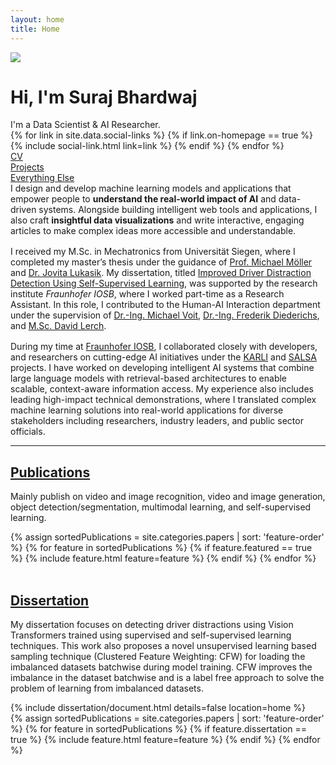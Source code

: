 ```yaml
---
layout: home
title: Home
---
```


<div id="intro-wrapper" class="l-text">
	<div id="intro-title-wrapper">
		<div id="intro-image-wrapper">
			<img id="intro-image" src="/images/portrait.jpg"></div>
		<div id="intro-title-text-wrapper">
			<h1 id="intro-title">Hi, I'm Suraj Bhardwaj</h1>
			<div id="intro-subtitle">I'm a Data Scientist & AI Researcher.</div>
			<div id="intro-title-socials">
				{% for link in site.data.social-links %}
					{% if link.on-homepage == true %}
						{% include social-link.html link=link %}
					{% endif %}
				{% endfor %}
			</div>
		</div>
	</div>
	<!-- <hr class="l-middle home-hr"> -->
	<div id="everything-else" class="l-middle">
		<a href="{{ site.url }}/cv"><div><i class="fa fa-portrait icon icon-right-space"></i>CV</div></a>
		<a href="{{ site.url }}/projects"><div><i class="fa fa-shapes icon icon-right-space"></i>Projects</div></a>
		<a href="{{ site.url }}/everything-else"><div><i class="fa fa-list-ul icon icon-right-space"></i>Everything Else</div></a>
	</div>
	<div>
		I design and develop machine learning models and applications that empower people to <b>understand the real-world impact of AI</b> and data-driven systems. Alongside building intelligent web tools and applications, I also craft <b>insightful data visualizations</b> and write interactive, engaging articles to make complex ideas more accessible and understandable.
	</div>
	<div style="height: 1rem"></div>
	<div>
		I received my M.Sc. in Mechatronics from Universität Siegen, where I completed my master’s thesis under the guidance of <a href="https://sites.google.com/site/michaelmoellermath/">Prof. Michael Möller</a> and <a href="https://jovitalukasik.github.io/">Dr. Jovita Lukasik</a>. My dissertation, titled <a href="/dissertation">Improved Driver Distraction Detection Using Self-Supervised Learning</a>, was supported by the research institute <i>Fraunhofer IOSB</i>, where I worked part-time as a Research Assistant. In this role, I contributed to the Human-AI Interaction department under the supervision of <a href="https://www.iosb.fraunhofer.de/en/press/press-releases/2024/human-ai-interaction-new-department-focus.html">Dr.-Ing. Michael Voit</a>, <a href="https://www.iosb.fraunhofer.de/de/projekte-produkte/integrated-autonomous-driving-lab.html">Dr.-Ing. Frederik Diederichs</a>, and <a href="https://scholar.google.com/citations?view_op=list_works&hl=de&hl=de&user=BDOfyn8AAAAJ">M.Sc. David Lerch</a>.
	</div>
	<div style="height: 1rem"></div>
	<div>
		During my time at <a href="https://www.iosb.fraunhofer.de/">Fraunhofer IOSB</a>, I collaborated closely with developers, and researchers on cutting-edge AI initiatives under the <a href="https://karli-projekt.de/">KARLI</a> and <a href="https://projekt-salsa.de/en/">SALSA</a> projects. I have worked on developing intelligent AI systems that combine large language models with retrieval-based architectures to enable scalable, context-aware information access. My experience also includes leading high-impact technical demonstrations, where I translated complex machine learning solutions into real-world applications for diverse stakeholders including researchers, industry leaders, and public sector officials.
	</div>
</div>

<hr class="l-middle home-hr">

<h2 class="feature-title"><a href="/cv/#publications">Publications</a></h2>

<p class="feature-text">
	Mainly publish on video and image recognition, video and image generation, object detection/segmentation, multimodal learning, and self-supervised learning.
</p>

<div class="cover-wrapper cover-wrapper-3-col l-page">
	{% assign sortedPublications = site.categories.papers | sort: 'feature-order' %}
	{% for feature in sortedPublications %}
		{% if feature.featured == true %}
			{% include feature.html feature=feature %}
		{% endif %}
	{% endfor %}
</div>

<br>
<h2 class="feature-title"><a href="/dissertation">Dissertation</a></h2>

<p class="feature-text">
	My dissertation focuses on detecting driver distractions using Vision Transformers trained using supervised and self-supervised learning techniques. This work also proposes a novel unsupervised learning based sampling technique (Clustered Feature Weighting: CFW) for loading the imbalanced datasets batchwise during model training. CFW improves the imbalance in the dataset batchwise and is a label free approach to solve the problem of learning from imbalanced datasets.
</p>

<div class="cover-wrapper cover-wrapper-1-col l-text">
	{% include dissertation/document.html details=false location=home %}
</div>

<div class="cover-wrapper cover-wrapper-3-col l-page">
	{% assign sortedPublications = site.categories.papers | sort: 'feature-order' %}
	{% for feature in sortedPublications %}
		{% if feature.dissertation == true %}
			{% include feature.html feature=feature %}
		{% endif %}
	{% endfor %}
</div>


[us]: https://www.uni-siegen.de/ "Uni Siegen"
[usm]: https://www.uni-siegen.de/studium/master/mechatronics "Uni Siegen Mechatronics"
[coc]: https://www.uni-siegen.de/ingenieurwesen-informatik-technik "Uni Siegen Engineering Computer Science and Technology"